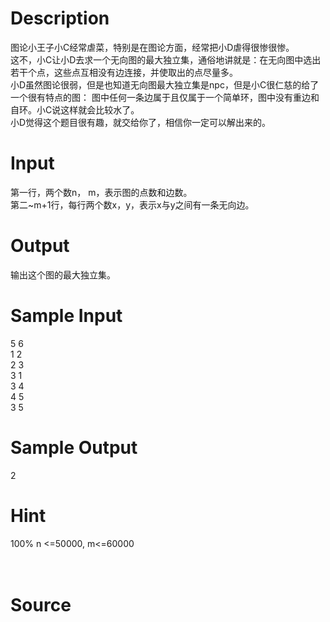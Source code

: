 
# Description

<div class="content"><div>图论小王子小C经常虐菜，特别是在图论方面，经常把小D虐得很惨很惨。</div>
<div>这不，小C让小D去求一个无向图的最大独立集，通俗地讲就是：在无向图中选出若干个点，这些点互相没有边连接，并使取出的点尽量多。</div>
<div>小D虽然图论很弱，但是也知道无向图最大独立集是npc，但是小C很仁慈的给了一个很有特点的图： 图中任何一条边属于且仅属于一个简单环，图中没有重边和自环。小C说这样就会比较水了。</div>
<div>小D觉得这个题目很有趣，就交给你了，相信你一定可以解出来的。</div>
<p></p></div>

# Input

<div class="content"><div>第一行，两个数n， m，表示图的点数和边数。</div>
<div>第二~m+1行，每行两个数x，y，表示x与y之间有一条无向边。</div>
<p></p></div>

# Output

<div class="content"><div>输出这个图的最大独立集。</div>
<p></p></div>

# Sample Input

<div class="content"><span class="sampledata">5 6<br/>
1 2<br/>
2 3<br/>
3 1<br/>
3 4<br/>
4 5<br/>
3 5</span></div>

# Sample Output

<div class="content"><span class="sampledata">2    <br/>
</span></div>

# Hint

<div class="content"><p></p><div>100% n &lt;=50000, m&lt;=60000</div><br/>
<div></div><br/>
<p></p><p></p></div>

# Source

<div class="content"><p><a href="problemset.php?search="></a></p></div>

